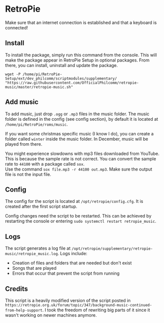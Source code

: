 # RetroPie

Make sure that an internet connection is established and that a keyboard is connected!

## Install

To install the package, simply run this command from the console. This will make the package appear in RetroPie Setup in optional packages. From there, you can install, uninstall and update the package.

```
wget -P /home/pi/RetroPie-Setup/ext/dev_philcomm/scriptmodules/supplementary/ "https://raw.githubusercontent.com/OfficialPhilcomm/retropie-music/master/retropie-music.sh"
```

## Add music

To add music, just drop `.ogg` or `.mp3` files in the music folder. The music folder is defined in the config (see config section), by default it is located at `/home/pi/RetroPie/roms/music`.

If you want some christmas specific music (I know I do), you can create a folder called `winter` inside the music folder. In December, music will be played from there.

You might experience slowdowns with mp3 files downloaded from YouTube. This is because the sample rate is not correct. You can convert the sample rate to `44100` with a package called `sox`.  
Use the command `sox file.mp3 -r 44100 out.mp3`. Make sure the output file is not the input file.

## Config

The config for the script is located at `/opt/retropie/config.cfg`. It is created after the first script startup.

Config changes need the script to be restarted. This can be achieved by restarting the console or entering `sudo systemctl restart retropie_music`.

## Logs

The script generates a log file at `/opt/retropie/supplementary/retropie-music/retropie_music.log`.
Logs include:

- Creation of files and folders that are needed but don't exist
- Songs that are played
- Errors that occur that prevent the script from running

## Credits

This script is a heavily modified version of the script posted in `https://retropie.org.uk/forum/topic/347/background-music-continued-from-help-support`. I took the freedom of rewriting big parts of it since it wasn't working on newer machines anymore.
